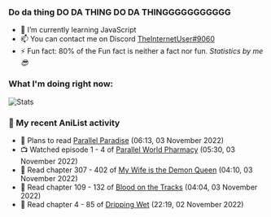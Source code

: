### Do da thing DO DA THING DO DA THINGGGGGGGGGGG

<!-- **TheInternetUser0/TheInternetUser0** is a ✨ _special_ ✨ repository because its `README.md` (this file) appears on your GitHub profile. -->


- 🌱 I’m currently learning JavaScript
- 📫 You can contact me on Discord [TheInternetUser#9060](https://discord.com/users/534117072796385300)
- ⚡ Fun fact: 80% of the Fun fact is neither a fact nor fun. _Statistics by me 😎_

### What I'm doing right now:
![Stats](https://discord.c99.nl/widget/theme-3/534117072796385300.png)

### 🌸 My recent AniList activity

<!-- ANILIST_ACTIVITY:start -->

-   📖 Plans to read [Parallel Paradise](https://anilist.co/manga/98543) (06:13, 03 November 2022)
-   📺 Watched episode 1 - 4 of [Parallel World Pharmacy](https://anilist.co/anime/136707) (05:30, 03 November 2022)
-   📖 Read chapter 307 - 402 of [My Wife is the Demon Queen](https://anilist.co/manga/107966) (04:10, 03 November 2022)
-   📖 Read chapter 109 - 132 of [Blood on the Tracks](https://anilist.co/manga/98397) (04:04, 03 November 2022)
-   📖 Read chapter 4 - 85 of [Dripping Wet](https://anilist.co/manga/133057) (22:19, 02 November 2022)

<!-- ANILIST_ACTIVITY:end -->
